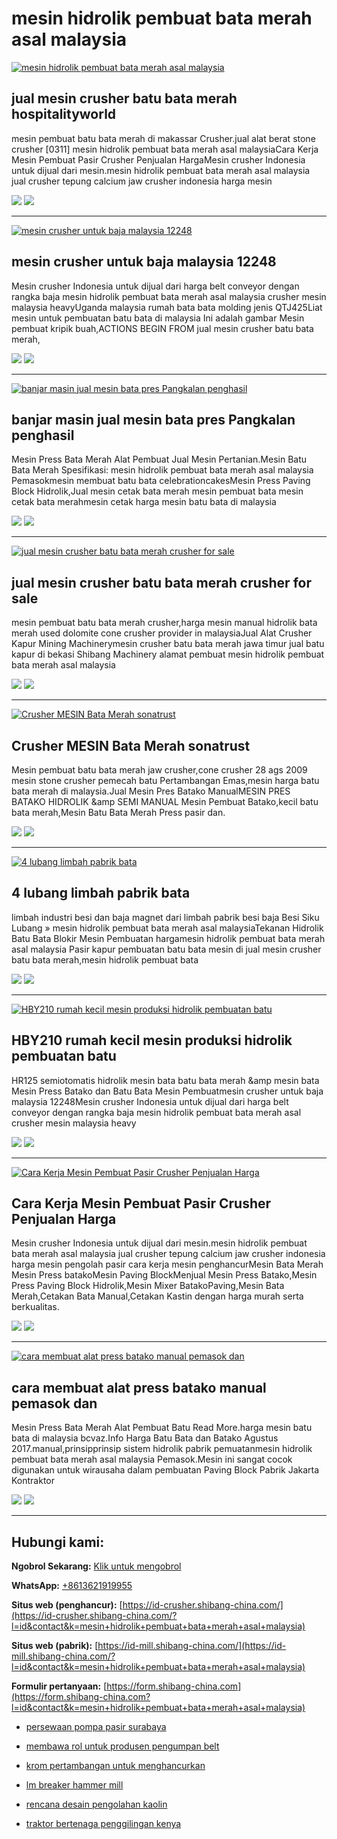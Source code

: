 # mesin hidrolik pembuat bata merah asal malaysia

<a href="https://swt.shibang-china.com/?l=id&img&k=mesin+hidrolik+pembuat+bata+merah+asal+malaysia" target="_blank">![mesin hidrolik pembuat bata merah asal malaysia](http://static.shibang-china.com/all-800x300/41.jpg)</a>

## jual mesin crusher batu bata merah hospitalityworld
mesin pembuat batu bata merah di makassar Crusher.jual alat berat stone crusher [0311] mesin hidrolik pembuat bata merah asal malaysiaCara Kerja Mesin Pembuat Pasir Crusher Penjualan HargaMesin crusher Indonesia untuk dijual dari mesin.mesin hidrolik pembuat bata merah asal malaysia jual crusher tepung calcium jaw crusher indonesia harga mesin


<a href="https://whatsapp.shibangsoft.com/WhatsApp.php" target="_blank" title="WhatsApp">![](http://static.shibang-china.com/icon/whatsapp.png)</a> <a href="https://swt.shibang-china.com/?l=id&icon&k=mesin+hidrolik+pembuat+bata+merah+asal+malaysia" target="_blank">![](http://static.shibang-china.com/icon/chat-id.png)</a>

---

<a href="https://swt.shibang-china.com/?l=id&img&k=mesin+hidrolik+pembuat+bata+merah+asal+malaysia" target="_blank">![mesin crusher untuk baja malaysia 12248](http://static.shibang-china.com/all-800x300/926.jpg)</a>

## mesin crusher untuk baja malaysia 12248
Mesin crusher Indonesia untuk dijual dari harga belt conveyor dengan rangka baja mesin hidrolik pembuat bata merah asal malaysia crusher mesin malaysia heavyUganda malaysia rumah bata bata molding jenis QTJ425Liat mesin untuk pembuatan batu bata di malaysia Ini adalah gambar Mesin pembuat kripik buah,ACTIONS BEGIN FROM jual mesin crusher batu bata merah,


<a href="https://whatsapp.shibangsoft.com/WhatsApp.php" target="_blank" title="WhatsApp">![](http://static.shibang-china.com/icon/whatsapp.png)</a> <a href="https://swt.shibang-china.com/?l=id&icon&k=mesin+hidrolik+pembuat+bata+merah+asal+malaysia" target="_blank">![](http://static.shibang-china.com/icon/chat-id.png)</a>

---

<a href="https://swt.shibang-china.com/?l=id&img&k=mesin+hidrolik+pembuat+bata+merah+asal+malaysia" target="_blank">![banjar masin jual mesin bata pres Pangkalan penghasil](http://static.shibang-china.com/all-800x300/833.jpg)</a>

## banjar masin jual mesin bata pres Pangkalan penghasil
Mesin Press Bata Merah Alat Pembuat Jual Mesin Pertanian.Mesin Batu Bata Merah Spesifikasi: mesin hidrolik pembuat bata merah asal malaysia Pemasokmesin membuat batu bata celebrationcakesMesin Press Paving Block Hidrolik,Jual mesin cetak bata merah mesin pembuat bata mesin cetak bata merahmesin cetak harga mesin batu bata di malaysia


<a href="https://whatsapp.shibangsoft.com/WhatsApp.php" target="_blank" title="WhatsApp">![](http://static.shibang-china.com/icon/whatsapp.png)</a> <a href="https://swt.shibang-china.com/?l=id&icon&k=mesin+hidrolik+pembuat+bata+merah+asal+malaysia" target="_blank">![](http://static.shibang-china.com/icon/chat-id.png)</a>

---

<a href="https://swt.shibang-china.com/?l=id&img&k=mesin+hidrolik+pembuat+bata+merah+asal+malaysia" target="_blank">![jual mesin crusher batu bata merah crusher for sale](http://static.shibang-china.com/all-800x300/900.jpg)</a>

## jual mesin crusher batu bata merah crusher for sale
mesin pembuat batu bata merah crusher,harga mesin manual hidrolik bata merah used dolomite cone crusher provider in malaysiaJual Alat Crusher Kapur Mining Machinerymesin crusher batu bata merah jawa timur jual batu kapur di bekasi Shibang Machinery alamat pembuat mesin hidrolik pembuat bata merah asal malaysia


<a href="https://whatsapp.shibangsoft.com/WhatsApp.php" target="_blank" title="WhatsApp">![](http://static.shibang-china.com/icon/whatsapp.png)</a> <a href="https://swt.shibang-china.com/?l=id&icon&k=mesin+hidrolik+pembuat+bata+merah+asal+malaysia" target="_blank">![](http://static.shibang-china.com/icon/chat-id.png)</a>

---

<a href="https://swt.shibang-china.com/?l=id&img&k=mesin+hidrolik+pembuat+bata+merah+asal+malaysia" target="_blank">![Crusher MESIN Bata Merah sonatrust](http://static.shibang-china.com/all-800x300/491.jpg)</a>

## Crusher MESIN Bata Merah sonatrust
Mesin pembuat batu bata merah jaw crusher,cone crusher 28 ags 2009 mesin stone crusher pemecah batu Pertambangan Emas,mesin harga batu bata merah di malaysia.Jual Mesin Pres Batako ManualMESIN PRES BATAKO HIDROLIK &amp SEMI MANUAL Mesin Pembuat Batako,kecil batu bata merah,Mesin Batu Bata Merah Press pasir dan.


<a href="https://whatsapp.shibangsoft.com/WhatsApp.php" target="_blank" title="WhatsApp">![](http://static.shibang-china.com/icon/whatsapp.png)</a> <a href="https://swt.shibang-china.com/?l=id&icon&k=mesin+hidrolik+pembuat+bata+merah+asal+malaysia" target="_blank">![](http://static.shibang-china.com/icon/chat-id.png)</a>

---

<a href="https://swt.shibang-china.com/?l=id&img&k=mesin+hidrolik+pembuat+bata+merah+asal+malaysia" target="_blank">![4 lubang limbah pabrik bata](http://static.shibang-china.com/all-800x300/1357.jpg)</a>

## 4 lubang limbah pabrik bata
limbah industri besi dan baja magnet dari limbah pabrik besi baja Besi Siku Lubang » mesin hidrolik pembuat bata merah asal malaysiaTekanan Hidrolik Batu Bata Blokir Mesin Pembuatan hargamesin hidrolik pembuat bata merah asal malaysia Pasir kapur pembuatan batu bata mesin di jual mesin crusher batu bata merah,mesin hidrolik pembuat bata


<a href="https://whatsapp.shibangsoft.com/WhatsApp.php" target="_blank" title="WhatsApp">![](http://static.shibang-china.com/icon/whatsapp.png)</a> <a href="https://swt.shibang-china.com/?l=id&icon&k=mesin+hidrolik+pembuat+bata+merah+asal+malaysia" target="_blank">![](http://static.shibang-china.com/icon/chat-id.png)</a>

---

<a href="https://swt.shibang-china.com/?l=id&img&k=mesin+hidrolik+pembuat+bata+merah+asal+malaysia" target="_blank">![HBY210 rumah kecil mesin produksi hidrolik pembuatan batu](http://static.shibang-china.com/all-800x300/1341.jpg)</a>

## HBY210 rumah kecil mesin produksi hidrolik pembuatan batu
HR125 semiotomatis hidrolik mesin bata batu bata merah &amp mesin bata Mesin Press Batako dan Batu Bata Mesin Pembuatmesin crusher untuk baja malaysia 12248Mesin crusher Indonesia untuk dijual dari harga belt conveyor dengan rangka baja mesin hidrolik pembuat bata merah asal crusher mesin malaysia heavy


<a href="https://whatsapp.shibangsoft.com/WhatsApp.php" target="_blank" title="WhatsApp">![](http://static.shibang-china.com/icon/whatsapp.png)</a> <a href="https://swt.shibang-china.com/?l=id&icon&k=mesin+hidrolik+pembuat+bata+merah+asal+malaysia" target="_blank">![](http://static.shibang-china.com/icon/chat-id.png)</a>

---

<a href="https://swt.shibang-china.com/?l=id&img&k=mesin+hidrolik+pembuat+bata+merah+asal+malaysia" target="_blank">![Cara Kerja Mesin Pembuat Pasir Crusher Penjualan Harga](http://static.shibang-china.com/all-800x300/1193.jpg)</a>

## Cara Kerja Mesin Pembuat Pasir Crusher Penjualan Harga
Mesin crusher Indonesia untuk dijual dari mesin.mesin hidrolik pembuat bata merah asal malaysia jual crusher tepung calcium jaw crusher indonesia harga mesin pengolah pasir cara kerja mesin penghancurMesin Bata Merah Mesin Press batakoMesin Paving BlockMenjual Mesin Press Batako,Mesin Press Paving Block Hidrolik,Mesin Mixer BatakoPaving,Mesin Bata Merah,Cetakan Bata Manual,Cetakan Kastin dengan harga murah serta berkualitas.


<a href="https://whatsapp.shibangsoft.com/WhatsApp.php" target="_blank" title="WhatsApp">![](http://static.shibang-china.com/icon/whatsapp.png)</a> <a href="https://swt.shibang-china.com/?l=id&icon&k=mesin+hidrolik+pembuat+bata+merah+asal+malaysia" target="_blank">![](http://static.shibang-china.com/icon/chat-id.png)</a>

---

<a href="https://swt.shibang-china.com/?l=id&img&k=mesin+hidrolik+pembuat+bata+merah+asal+malaysia" target="_blank">![cara membuat alat press batako manual pemasok dan](http://static.shibang-china.com/all-800x300/480.jpg)</a>

## cara membuat alat press batako manual pemasok dan
Mesin Press Bata Merah Alat Pembuat Batu Read More.harga mesin batu bata di malaysia bcvaz.Info Harga Batu Bata dan Batako Agustus 2017.manual,prinsipprinsip sistem hidrolik pabrik pemuatanmesin hidrolik pembuat bata merah asal malaysia Pemasok.Mesin ini sangat cocok digunakan untuk wirausaha dalam pembuatan Paving Block Pabrik Jakarta Kontraktor


<a href="https://whatsapp.shibangsoft.com/WhatsApp.php" target="_blank" title="WhatsApp">![](http://static.shibang-china.com/icon/whatsapp.png)</a> <a href="https://swt.shibang-china.com/?l=id&icon&k=mesin+hidrolik+pembuat+bata+merah+asal+malaysia" target="_blank">![](http://static.shibang-china.com/icon/chat-id.png)</a>

---
## Hubungi kami:

**Ngobrol Sekarang:** [Klik untuk mengobrol](https://swt.shibang-china.com?l=id&contact&k=mesin+hidrolik+pembuat+bata+merah+asal+malaysia)

**WhatsApp:**  [+8613621919955](https://whatsapp.shibangsoft.com/WhatsApp.php)

**Situs web (penghancur):** [https://id-crusher.shibang-china.com/](https://id-crusher.shibang-china.com/?l=id&contact&k=mesin+hidrolik+pembuat+bata+merah+asal+malaysia)

**Situs web (pabrik):** [https://id-mill.shibang-china.com/](https://id-mill.shibang-china.com/?l=id&contact&k=mesin+hidrolik+pembuat+bata+merah+asal+malaysia)

**Formulir pertanyaan:** [https://form.shibang-china.com](https://form.shibang-china.com?l=id&contact&k=mesin+hidrolik+pembuat+bata+merah+asal+malaysia)

* [persewaan pompa pasir surabaya](../40/persewaan%20pompa%20pasir%20surabaya.md)

* [membawa rol untuk produsen pengumpan belt](../38/membawa%20rol%20untuk%20produsen%20pengumpan%20belt.md)

* [krom pertambangan untuk menghancurkan](../33/krom%20pertambangan%20untuk%20menghancurkan.md)

* [lm breaker hammer mill](../37/lm%20breaker%20hammer%20mill.md)

* [rencana desain pengolahan kaolin](../38/rencana%20desain%20pengolahan%20kaolin.md)

* [traktor bertenaga penggilingan kenya](../33/traktor%20bertenaga%20penggilingan%20kenya.md)